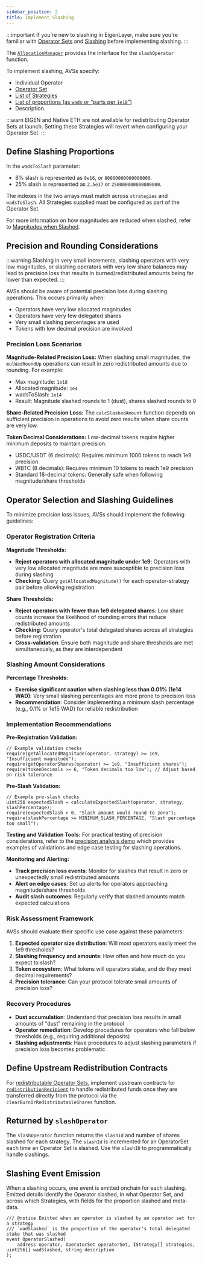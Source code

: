 ```yaml
---
sidebar_position: 2
title: Implement Slashing
---
```


:::important
If you're new to slashing in EigenLayer, make sure you're familiar with [Operator Sets](../../../../concepts/operator-sets/operator-sets-concept.md)
and [Slashing](../../../../concepts/slashing/slashing-concept.md) before implementing slashing.
:::

The [`AllocationManager`](https://github.com/Layr-Labs/eigenlayer-contracts/blob/main/src/contracts/interfaces/IAllocationManager.sol) provides the interface for the `slashOperator` function.

To implement slashing, AVSs specify:
* Individual Operator
* [Operator Set](../../../../concepts/operator-sets/operator-sets-concept.md)
* [List of Strategies](../../../../concepts/operator-sets/strategies-and-magnitudes)
* [List of proportions (as `wads` or “parts per `1e18`”)](../../../../concepts/operator-sets/strategies-and-magnitudes)
* Description. 

:::warn
EIGEN and Native ETH are not available for redistributing Operator Sets at launch. Setting these Strategies will revert when configuring your Operator Set.
:::
 
## Define Slashing Proportions

In the `wadsToSlash` parameter: 
* 8% slash is represented as `8e16`, or `80000000000000000`. 
* 25% slash is represented as `2.5e17` or `250000000000000000`. 

The indexes in the two arrays must match across `strategies` and `wadsToSlash`. All Strategies supplied must be configured 
as part of the Operator Set.

For more information on how magnitudes are reduced when slashed, refer to [Magnitudes when Slashed](../../../../concepts/slashing/magnitudes-when-slashed.md).

## Precision and Rounding Considerations

:::warning
Slashing in very small increments, slashing operators with very low magnitudes, or slashing operators with very low share balances may lead to precision loss that results in burned/redistributed amounts being far lower than expected.
:::

AVSs should be aware of potential precision loss during slashing operations. This occurs primarily when:
- Operators have very low allocated magnitudes
- Operators have very few delegated shares  
- Very small slashing percentages are used
- Tokens with low decimal precision are involved

### Precision Loss Scenarios

**Magnitude-Related Precision Loss:**
When slashing small magnitudes, the `mulWadRoundUp` operations can result in zero redistributed amounts due to rounding. For example:
- Max magnitude: `1e18`
- Allocated magnitude: `1e4` 
- wadsToSlash: `1e14`
- Result: Magnitude slashed rounds to 1 (dust), shares slashed rounds to 0

**Share-Related Precision Loss:**
The `calcSlashedAmount` function depends on sufficient precision in operations to avoid zero results when share counts are very low.

**Token Decimal Considerations:**
Low-decimal tokens require higher minimum deposits to maintain precision:
- USDC/USDT (6 decimals): Requires minimum 1000 tokens to reach 1e9 precision
- WBTC (8 decimals): Requires minimum 10 tokens to reach 1e9 precision
- Standard 18-decimal tokens: Generally safe when following magnitude/share thresholds

## Operator Selection and Slashing Guidelines

To minimize precision loss issues, AVSs should implement the following guidelines:

### Operator Registration Criteria

**Magnitude Thresholds:**
- **Reject operators with allocated magnitude under 1e9**: Operators with very low allocated magnitude are more susceptible to precision loss during slashing
- **Checking**: Query `getAllocatedMagnitude()` for each operator-strategy pair before allowing registration

**Share Thresholds:**
- **Reject operators with fewer than 1e9 delegated shares**: Low share counts increase the likelihood of rounding errors that reduce redistributed amounts
- **Checking**: Query operator's total delegated shares across all strategies before registration
- **Cross-validation**: Ensure both magnitude and share thresholds are met simultaneously, as they are interdependent

### Slashing Amount Considerations

**Percentage Thresholds:**
- **Exercise significant caution when slashing less than 0.01% (1e14 WAD)**: Very small slashing percentages are more prone to precision loss
- **Recommendation**: Consider implementing a minimum slash percentage (e.g., 0.1% or 1e15 WAD) for reliable redistribution

### Implementation Recommendations

**Pre-Registration Validation:**
```solidity
// Example validation checks
require(getAllocatedMagnitude(operator, strategy) >= 1e9, "Insufficient magnitude");
require(getOperatorShares(operator) >= 1e9, "Insufficient shares");
require(tokenDecimals >= 6, "Token decimals too low"); // Adjust based on risk tolerance
```

**Pre-Slash Validation:**
```solidity
// Example pre-slash checks
uint256 expectedSlash = calculateExpectedSlash(operator, strategy, slashPercentage);
require(expectedSlash > 0, "Slash amount would round to zero");
require(slashPercentage >= MINIMUM_SLASH_PERCENTAGE, "Slash percentage too small");
```

**Testing and Validation Tools:**
For practical testing of precision considerations, refer to the [precision analysis demo](https://gist.github.com/wadealexc/1997ae306d1a5a08e5d26db1fac8d533) which provides examples of validations and edge case testing for slashing operations.

**Monitoring and Alerting:**
- **Track precision loss events**: Monitor for slashes that result in zero or unexpectedly small redistributed amounts
- **Alert on edge cases**: Set up alerts for operators approaching magnitude/share thresholds
- **Audit slash outcomes**: Regularly verify that slashed amounts match expected calculations

### Risk Assessment Framework

AVSs should evaluate their specific use case against these parameters:

1. **Expected operator size distribution**: Will most operators easily meet the 1e9 thresholds?
2. **Slashing frequency and amounts**: How often and how much do you expect to slash?
3. **Token ecosystem**: What tokens will operators stake, and do they meet decimal requirements?
4. **Precision tolerance**: Can your protocol tolerate small amounts of precision loss?

### Recovery Procedures

- **Dust accumulation**: Understand that precision loss results in small amounts of "dust" remaining in the protocol
- **Operator remediation**: Develop procedures for operators who fall below thresholds (e.g., requiring additional deposits)
- **Slashing adjustments**: Have procedures to adjust slashing parameters if precision loss becomes problematic

## Define Upstream Redistribution Contracts 

For [redistributable Operator Sets](../../../../concepts/slashing/redistribution.md), implement upstream contracts for [`redistributionRecipient`](../../../concepts/slashing/slashing-concept-developers.md#redistribution-recipient)
to handle redistributed funds once they are transferred directly from the protocol via the `clearBurnOrRedistributableShares` function.

## Returned by `slashOperator`

The `slashOperator` function returns the `slashId` and number of shares slashed for each strategy. The `slashId` is 
incremented for an OperatorSet each time an Operator Set is slashed. Use the `slashID` to programmatically handle slashings.

## Slashing Event Emission

When a slashing occurs, one event is emitted onchain for each slashing. Emitted details identify the Operator
slashed, in what Operator Set, and across which Strategies, with fields for the proportion slashed and meta-data.
```
/// @notice Emitted when an operator is slashed by an operator set for a strategy
/// `wadSlashed` is the proportion of the operator's total delegated stake that was slashed
event OperatorSlashed(
    address operator, OperatorSet operatorSet, IStrategy[] strategies, uint256[] wadSlashed, string description
);
```